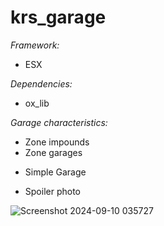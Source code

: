 # krs_garage

*Framework:*
- ESX

*Dependencies:*
- ox_lib

*Garage characteristics:*
- Zone impounds
- Zone garages

* Simple Garage

* Spoiler photo

![Screenshot 2024-09-10 035727](https://github.com/user-attachments/assets/0d50d27a-9c6c-4a53-94fd-e9d06ec7da29)
